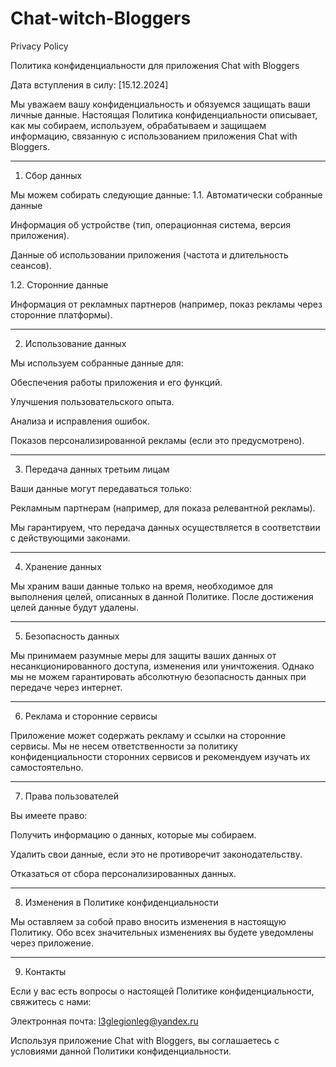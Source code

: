 # Chat-witch-Bloggers
Privacy Policy

Политика конфиденциальности для приложения Chat with Bloggers

Дата вступления в силу: [15.12.2024]

Мы уважаем вашу конфиденциальность и обязуемся защищать ваши личные данные. Настоящая Политика конфиденциальности описывает, как мы собираем, используем, обрабатываем и защищаем информацию, связанную с использованием приложения Chat with Bloggers.


---

1. Сбор данных

Мы можем собирать следующие данные:
1.1. Автоматически собранные данные

Информация об устройстве (тип, операционная система, версия приложения).

Данные об использовании приложения (частота и длительность сеансов).


1.2. Сторонние данные

Информация от рекламных партнеров (например, показ рекламы через сторонние платформы).



---

2. Использование данных

Мы используем собранные данные для:

Обеспечения работы приложения и его функций.

Улучшения пользовательского опыта.

Анализа и исправления ошибок.

Показов персонализированной рекламы (если это предусмотрено).



---

3. Передача данных третьим лицам

Ваши данные могут передаваться только:

Рекламным партнерам (например, для показа релевантной рекламы).


Мы гарантируем, что передача данных осуществляется в соответствии с действующими законами.


---

4. Хранение данных

Мы храним ваши данные только на время, необходимое для выполнения целей, описанных в данной Политике. После достижения целей данные будут удалены.


---

5. Безопасность данных

Мы принимаем разумные меры для защиты ваших данных от несанкционированного доступа, изменения или уничтожения. Однако мы не можем гарантировать абсолютную безопасность данных при передаче через интернет.


---

6. Реклама и сторонние сервисы

Приложение может содержать рекламу и ссылки на сторонние сервисы. Мы не несем ответственности за политику конфиденциальности сторонних сервисов и рекомендуем изучать их самостоятельно.


---

7. Права пользователей

Вы имеете право:

Получить информацию о данных, которые мы собираем.

Удалить свои данные, если это не противоречит законодательству.

Отказаться от сбора персонализированных данных.



---

8. Изменения в Политике конфиденциальности

Мы оставляем за собой право вносить изменения в настоящую Политику. Обо всех значительных изменениях вы будете уведомлены через приложение.


---

9. Контакты

Если у вас есть вопросы о настоящей Политике конфиденциальности, свяжитесь с нами:

Электронная почта: l3glegionleg@yandex.ru



Используя приложение Chat with Bloggers, вы соглашаетесь с условиями данной Политики конфиденциальности.
